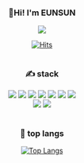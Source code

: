<div align="center">
   <h3> 👻Hi! I'm EUNSUN </h3>
   <p><a href="https://eunsun-zizone-zzang.tistory.com/" target="_blank"><img src="https://img.shields.io/badge/MY BLOG-ED0086?style=flat&logo=GitHub Sponsors&logoColor=white"/></a></p>   
     
   [![Hits](https://hits.seeyoufarm.com/api/count/incr/badge.svg?url=https%3A%2F%2Fgithub.com%2Fbaekeunsun&count_bg=%23FF91D3&title_bg=%23555555&icon=&icon_color=%23E7E7E7&title=%F0%9F%91%80+visitor&edge_flat=true)](https://hits.seeyoufarm.com)

   #
   ### ✍ stack
   <p>
      <img src="https://img.shields.io/badge/JAVA-007396?style=flat&logo=java&logoColor=white">
      <img src="https://img.shields.io/badge/Spring-6DB33F?style=flat&logo=Spring&logoColor=white">
      <img src="https://img.shields.io/badge/mysql-4479A1?style=flat&logo=mysql&logoColor=white">
      <img src="https://img.shields.io/badge/mariaDB-003545?style=flat&logo=mariaDB&logoColor=white">
      <img src="https://img.shields.io/badge/sqlite-003B57?style=flat&logo=sqlite&logoColor=white">
      <img src="https://img.shields.io/badge/firebase-FFCA28?style=flat&logo=firebase&logoColor=white">
      <img src="https://img.shields.io/badge/python-3776AB?style=flat&logo=python&logoColor=white">
      <br>
      <img src="https://img.shields.io/badge/android-3DDC84?style=flat&logo=android&logoColor=white">
      <img src="https://img.shields.io/badge/androidstudio-3DDC84?style=flat&logo=androidstudio&logoColor=white">
   </p>
   
   #
   ### 📑 top langs
   [![Top Langs](https://github-readme-stats.vercel.app/api/top-langs/?username=baekeunsun&layout=compact&theme=swift)](https://github.com/baekeunsun/github-readme-stats)
   

</div>
